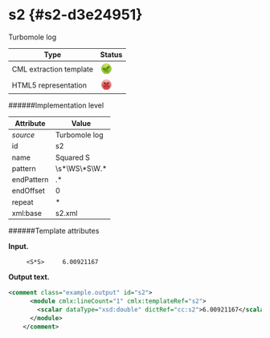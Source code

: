 # s2 {#s2-d3e24951}

Turbomole log

| Type                                                                                                                                                | Status                                                                                                                                              |
|----|----|
| CML extraction template                                                                                                                             | ![](/imgs/Total.png)                                                                                                                                |
| HTML5 representation                                                                                                                                | ![](/imgs/None.png)                                                                                                                                 |

######Implementation level

| Attribute                                                                                                                                           | Value                                                                                                                                               |
|----|----|
| *source*                                                                                                                                            | Turbomole log                                                                                                                                       |
| id                                                                                                                                                  | s2                                                                                                                                                  |
| name                                                                                                                                                | Squared S                                                                                                                                           |
| pattern                                                                                                                                             | \\s\*\\WS\\\*S\\W.\*                                                                                                                                |
| endPattern                                                                                                                                          | .\*                                                                                                                                                 |
| endOffset                                                                                                                                           | 0                                                                                                                                                   |
| repeat                                                                                                                                              | \*                                                                                                                                                  |
| xml:base                                                                                                                                            | s2.xml                                                                                                                                              |

######Template attributes

**Input.**

         <S*S>     6.00921167
        

**Output text.**

```xml
<comment class="example.output" id="s2">
      <module cmlx:lineCount="1" cmlx:templateRef="s2">
        <scalar dataType="xsd:double" dictRef="cc:s2">6.00921167</scalar>
      </module>   
    </comment>
```
